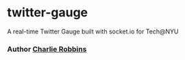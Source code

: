 # twitter-gauge

A real-time Twitter Gauge built with socket.io for Tech@NYU

### Author [Charlie Robbins](http://blog.nodejitsu.com)